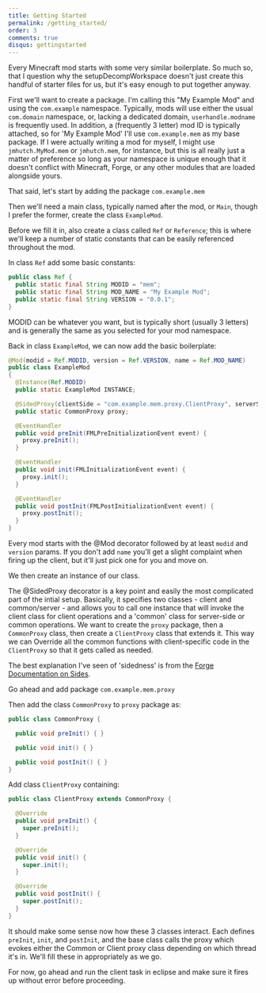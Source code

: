 ```yaml
---
title: Getting Started
permalink: /getting_started/
order: 3
comments: true
disqus: gettingstarted
---
```


Every Minecraft mod starts with some very similar boilerplate. So much so, that I question why the setupDecompWorkspace doesn't just create this handful of starter files for us, but it's easy enough to put together anyway.

First we'll want to create a package. I'm calling this "My Example Mod" and using the `com.example` namespace. Typically, mods will use either the usual `com.domain` namespace, or, lacking a dedicated domain, `userhandle.modname` is frequently used. In addition, a (frequently 3 letter) mod ID is typically attached, so for 'My Example Mod' I'll use `com.example.mem` as my base package. If I were actually writing a mod for myself, I might use `jmhutch.MyMod.mem` or `jmhutch.mem`, for instance, but this is all really just a matter of preference so long as your namespace is unique enough that it doesn't conflict with Minecraft, Forge, or any other modules that are loaded alongside yours.

That said, let's start by adding the package `com.example.mem`

Then we'll need a main class, typically named after the mod, or `Main`, though I prefer the former, create the class `ExampleMod`.

Before we fill it in, also create a class called `Ref` or `Reference`; this is where we'll keep a number of static constants that can be easily referenced throughout the mod.

In class `Ref` add some basic constants:

```java
public class Ref {
  public static final String MODID = "mem";
  public static final String MOD_NAME = "My Example Mod";
  public static final String VERSION = "0.0.1";
}
```

MODID can be whatever you want, but is typically short (usually 3 letters) and is generally the same as you selected for your mod namespace.

Back in class `ExampleMod`, we can now add the basic boilerplate:

```java
@Mod(modid = Ref.MODID, version = Ref.VERSION, name = Ref.MOD_NAME)
public class ExampleMod
{
  @Instance(Ref.MODID)
  public static ExampleMod INSTANCE;

  @SidedProxy(clientSide = "com.example.mem.proxy.ClientProxy", serverSide = "com.example.mem.proxy.CommonProxy")
  public static CommonProxy proxy;

  @EventHandler
  public void preInit(FMLPreInitializationEvent event) {
    proxy.preInit();
  }

  @EventHandler
  public void init(FMLInitializationEvent event) {
    proxy.init();
  }

  @EventHandler
  public void postInit(FMLPostInitializationEvent event) {
    proxy.postInit();
  }
}
```

Every mod starts with the @Mod decorator followed by at least `modid` and `version` params. If you don't add `name` you'll get a slight complaint when firing up the client, but it'll just pick one for you and move on.

We then create an instance of our class.

The @SidedProxy decorator is a key point and easily the most complicated part of the intial setup. Basically, it specifies two classes - client and common/server - and allows you to call one instance that will invoke the client class for client operations and a 'common' class for server-side or common operations. We want to create the `proxy` package, then a `CommonProxy` class, then create a `ClientProxy` class that extends it. This way we can Override all the common functions with client-specific code in the `ClientProxy` so that it gets called as needed.

The best explanation I've seen of 'sidedness' is from the [Forge Documentation on Sides](https://mcforge.readthedocs.io/en/latest/concepts/sides/).

Go ahead and add package `com.example.mem.proxy`

Then add the class `CommonProxy` to `proxy` package as:

```java
public class CommonProxy {

  public void preInit() { }

  public void init() { }

  public void postInit() { }
}
```

Add class `ClientProxy` containing:

```java
public class ClientProxy extends CommonProxy {

  @Override
  public void preInit() {
    super.preInit();
  }

  @Override
  public void init() {
    super.init();
  }

  @Override
  public void postInit() {
    super.postInit();
  }
}
```

It should make some sense now how these 3 classes interact. Each defines `preInit`, `init`, and `postInit`, and the base class calls the proxy which evokes either the Common or Client proxy class depending on which thread it's in. We'll fill these in appropriately as we go.

For now, go ahead and run the client task in eclipse and make sure it fires up without error before proceeding.


